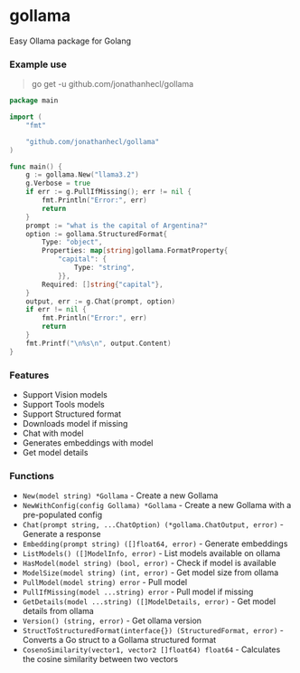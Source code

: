 # gollama
Easy Ollama package for Golang

### Example use

> go get -u github.com/jonathanhecl/gollama

```go
package main

import (
	"fmt"

	"github.com/jonathanhecl/gollama"
)

func main() {
	g := gollama.New("llama3.2")
	g.Verbose = true
	if err := g.PullIfMissing(); err != nil {
		fmt.Println("Error:", err)
		return
	}
	prompt := "what is the capital of Argentina?"
	option := gollama.StructuredFormat{
		Type: "object",
		Properties: map[string]gollama.FormatProperty{
			"capital": {
				Type: "string",
			}},
		Required: []string{"capital"},
	}
	output, err := g.Chat(prompt, option)
	if err != nil {
		fmt.Println("Error:", err)
		return
	}
	fmt.Printf("\n%s\n", output.Content)
}
```

### Features

- Support Vision models
- Support Tools models
- Support Structured format
- Downloads model if missing
- Chat with model
- Generates embeddings with model
- Get model details

### Functions

- `New(model string) *Gollama` - Create a new Gollama
- `NewWithConfig(config Gollama) *Gollama` - Create a new Gollama with a pre-populated config
- `Chat(prompt string, ...ChatOption) (*gollama.ChatOutput, error)` - Generate a response
- `Embedding(prompt string) ([]float64, error)` - Generate embeddings
- `ListModels() ([]ModelInfo, error)` - List models available on ollama
- `HasModel(model string) (bool, error)` - Check if model is available
- `ModelSize(model string) (int, error)` - Get model size from ollama
- `PullModel(model string) error` - Pull model
- `PullIfMissing(model ...string) error` - Pull model if missing
- `GetDetails(model ...string) ([]ModelDetails, error)` - Get model details from ollama
- `Version() (string, error)` - Get ollama version
- `StructToStructuredFormat(interface{}) (StructuredFormat, error)` - Converts a Go struct to a Gollama structured format
- `CosenoSimilarity(vector1, vector2 []float64) float64` - Calculates the cosine similarity between two vectors
